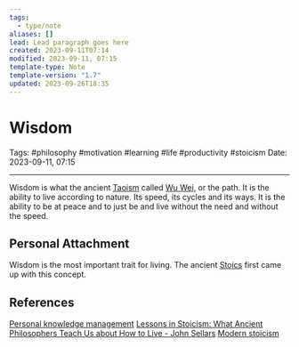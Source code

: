 ```yaml
---
tags:
  - type/note
aliases: []
lead: Lead paragraph goes here
created: 2023-09-11T07:14
modified: 2023-09-11, 07:15
template-type: Note
template-version: "1.7"
updated: 2023-09-26T18:35
---
```


# Wisdom

Tags: #philosophy  #motivation #learning #life #productivity #stoicism 
Date: 2023-09-11, 07:15

---

Wisdom is what the ancient [Taoism](Taoists) called [Wu Wei](Wu%20Wei), or the path. It is the ability to live according to nature. Its speed, its cycles and its ways. It is the ability to be at peace and to just be and live without the need and without the speed. 

## Personal Attachment

Wisdom is the most important trait for living. The ancient [Stoics](Stoicism.md) first came up with this concept.

## References

[Personal knowledge management](Personal%20knowledge%20management.md)
[Lessons in Stoicism: What Ancient Philosophers Teach Us about How to Live - John Sellars](https://books.google.cz/books/about/Lessons_in_Stoicism.html?id=ky84zQEACAAJ&redir_esc=y)
[Modern stoicism](https://modernstoicism.com/)
